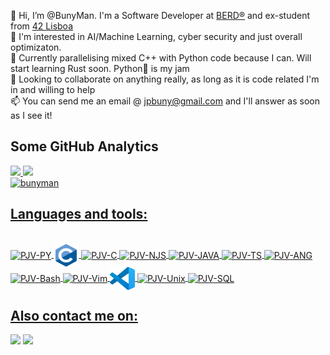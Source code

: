 👋 Hi, I’m @BunyMan. I'm a Software Developer at [BERD®](https://www.berd.eu/home/) and ex-student from [42 Lisboa](https://www.42lisboa.com/)                                                   
👀 I'm interested in AI/Machine Learning, cyber security and just overall optimizaton.                                                 
🌱 Currently parallelising mixed C++ with Python code because I can. Will start learning Rust soon. Python🐍 is my jam                                                                         
💞️ Looking to collaborate on anything really, as long as it is code related I'm in and willing to help                                                
📫 You can send me an email @ jpbuny@gmail.com and I'll answer as soon as I see it! 

<h2> Some GitHub Analytics </h2>
<div align="left">
  <a href="https://github.com/BunyMan">
  <img height="150em" src="https://github-readme-stats.vercel.app/api?username=BunyMan&show_icons=true&theme=prussian&include_all_commits=true&count_private=true"/>
  <img height="150em" src="https://github-readme-stats.vercel.app/api/top-langs/?username=BunyMan&layout=compact&langs_count=7&theme=prussian"/>
</div>

<div alig="left">
  <img src="https://komarev.com/ghpvc/?username=bunyman&label=Profile%20views&color=0e75b6&style=flat" alt="bunyman" /> 
</div>
  <h2> Languages and tools: </h2>
<div style="display: inline_block"><br>
  <img align="center" alt="PJV-PY" height="40" width="40" src="https://img.icons8.com/fluency/344/python.png">
  <img align="center" alt="PJV-C" height="37" width="40" src="https://raw.githubusercontent.com/devicons/devicon/master/icons/c/c-original.svg">
  <img align="center" alt="PJV-C" height="37" width="40" src="https://cdn-icons-png.flaticon.com/512/6132/6132222.png">
  <img align="center" alt="PJV-NJS" height="40" width="40" src="https://cdn-icons-png.flaticon.com/512/5968/5968322.png">
  <img align="center" alt="PJV-JAVA" height="37" width="40" src="https://upload.wikimedia.org/wikipedia/commons/3/3b/Javascript_Logo.png">
  <img align="center" alt="PJV-TS" height="37.5" width="40" src="https://seekicon.com/free-icon-download/typescript_2.svg">
  <img align="center" alt="PJV-ANG" height="55" width="50" src="https://angular.io/assets/images/logos/angular/angular.svg">
  <img align="center" alt="PJV-Bash" height="55" width="55" src="https://img.icons8.com/plasticine/100/000000/bash.png"/>
  <img align="center" alt="PJV-Vim" height="37" width="40" src="https://upload.wikimedia.org/wikipedia/commons/9/9f/Vimlogo.svg" />
  <img align="center" alt="PJV-VS " height="37" width="40" src="https://raw.githubusercontent.com/devicons/devicon/master/icons/vscode/vscode-original.svg">
  <img align="center" alt="PJV-Unix" height="40" width="40" src="https://img.icons8.com/color/344/unix.png">
  <img align="center" alt="PJV-SQL" height="45" width="100" src="https://upload.wikimedia.org/wikipedia/commons/8/87/Sql_data_base_with_logo.png">
  
  <h2>  Also contact me on: </h2>
<div> 
  <a href= "https://www.linkedin.com/in/buny/""_blank"><img src="https://img.shields.io/badge/-LinkedIn-%230077B5?style=for-the-badge&logo=linkedin&logoColor=white" target="_blank"></a> 
  <a href="https://instagram.com/buggs__buny" target="_blank"><img src="https://img.shields.io/badge/-Instagram-%23E4405F?style=for-the-badge&logo=instagram&logoColor=white" target="_blank"></a>
<!---
BunyMan/BunyMan is a ✨ special ✨ repository because its `README.md` (this file) appears on your GitHub profile.
You can click the Preview link to take a look at your changes.
--->

